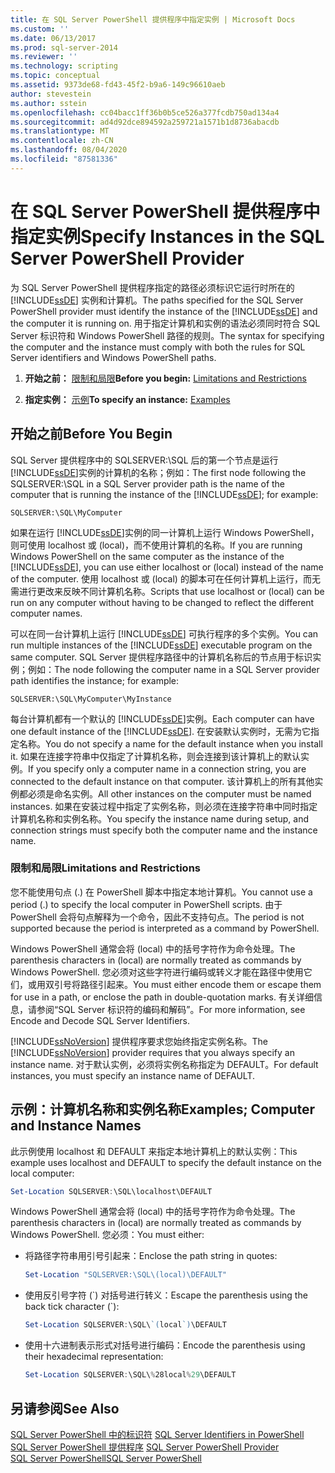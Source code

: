 ```yaml
---
title: 在 SQL Server PowerShell 提供程序中指定实例 | Microsoft Docs
ms.custom: ''
ms.date: 06/13/2017
ms.prod: sql-server-2014
ms.reviewer: ''
ms.technology: scripting
ms.topic: conceptual
ms.assetid: 9373de68-fd43-45f2-b9a6-149c96610aeb
author: stevestein
ms.author: sstein
ms.openlocfilehash: cc04bacc1ff36b0b5ce526a377fcdb750ad134a4
ms.sourcegitcommit: ad4d92dce894592a259721a1571b1d8736abacdb
ms.translationtype: MT
ms.contentlocale: zh-CN
ms.lasthandoff: 08/04/2020
ms.locfileid: "87581336"
---
```

# <a name="specify-instances-in-the-sql-server-powershell-provider"></a><span data-ttu-id="302dd-102">在 SQL Server PowerShell 提供程序中指定实例</span><span class="sxs-lookup"><span data-stu-id="302dd-102">Specify Instances in the SQL Server PowerShell Provider</span></span>
  <span data-ttu-id="302dd-103">为 SQL Server PowerShell 提供程序指定的路径必须标识它运行时所在的 [!INCLUDE[ssDE](../includes/ssde-md.md)] 实例和计算机。</span><span class="sxs-lookup"><span data-stu-id="302dd-103">The paths specified for the SQL Server PowerShell provider must identify the instance of the [!INCLUDE[ssDE](../includes/ssde-md.md)] and the computer it is running on.</span></span> <span data-ttu-id="302dd-104">用于指定计算机和实例的语法必须同时符合 SQL Server 标识符和 Windows PowerShell 路径的规则。</span><span class="sxs-lookup"><span data-stu-id="302dd-104">The syntax for specifying the computer and the instance must comply with both the rules for SQL Server identifiers and Windows PowerShell paths.</span></span>  
  
1.  <span data-ttu-id="302dd-105">**开始之前：**  [限制和局限](#LimitationsRestrictions)</span><span class="sxs-lookup"><span data-stu-id="302dd-105">**Before you begin:**  [Limitations and Restrictions](#LimitationsRestrictions)</span></span>  
  
2.  <span data-ttu-id="302dd-106">**指定实例：**  [示例](#Examples)</span><span class="sxs-lookup"><span data-stu-id="302dd-106">**To specify an instance:**  [Examples](#Examples)</span></span>  
  
## <a name="before-you-begin"></a><span data-ttu-id="302dd-107">开始之前</span><span class="sxs-lookup"><span data-stu-id="302dd-107">Before You Begin</span></span>  
 <span data-ttu-id="302dd-108">SQL Server 提供程序中的 SQLSERVER:\SQL 后的第一个节点是运行 [!INCLUDE[ssDE](../includes/ssde-md.md)]实例的计算机的名称；例如：</span><span class="sxs-lookup"><span data-stu-id="302dd-108">The first node following the SQLSERVER:\SQL in a SQL Server provider path is the name of the computer that is running the instance of the [!INCLUDE[ssDE](../includes/ssde-md.md)]; for example:</span></span>  
  
```  
SQLSERVER:\SQL\MyComputer  
```  
  
 <span data-ttu-id="302dd-109">如果在运行 [!INCLUDE[ssDE](../includes/ssde-md.md)]实例的同一计算机上运行 Windows PowerShell，则可使用 localhost 或 (local)，而不使用计算机的名称。</span><span class="sxs-lookup"><span data-stu-id="302dd-109">If you are running Windows PowerShell on the same computer as the instance of the [!INCLUDE[ssDE](../includes/ssde-md.md)], you can use either localhost or (local) instead of the name of the computer.</span></span> <span data-ttu-id="302dd-110">使用 localhost 或 (local) 的脚本可在任何计算机上运行，而无需进行更改来反映不同计算机名称。</span><span class="sxs-lookup"><span data-stu-id="302dd-110">Scripts that use localhost or (local) can be run on any computer without having to be changed to reflect the different computer names.</span></span>  
  
 <span data-ttu-id="302dd-111">可以在同一台计算机上运行 [!INCLUDE[ssDE](../includes/ssde-md.md)] 可执行程序的多个实例。</span><span class="sxs-lookup"><span data-stu-id="302dd-111">You can run multiple instances of the [!INCLUDE[ssDE](../includes/ssde-md.md)] executable program on the same computer.</span></span> <span data-ttu-id="302dd-112">SQL Server 提供程序路径中的计算机名称后的节点用于标识实例；例如：</span><span class="sxs-lookup"><span data-stu-id="302dd-112">The node following the computer name in a SQL Server provider path identifies the instance; for example:</span></span>  
  
```  
SQLSERVER:\SQL\MyComputer\MyInstance  
```  
  
 <span data-ttu-id="302dd-113">每台计算机都有一个默认的 [!INCLUDE[ssDE](../includes/ssde-md.md)]实例。</span><span class="sxs-lookup"><span data-stu-id="302dd-113">Each computer can have one default instance of the [!INCLUDE[ssDE](../includes/ssde-md.md)].</span></span> <span data-ttu-id="302dd-114">在安装默认实例时，无需为它指定名称。</span><span class="sxs-lookup"><span data-stu-id="302dd-114">You do not specify a name for the default instance when you install it.</span></span> <span data-ttu-id="302dd-115">如果在连接字符串中仅指定了计算机名称，则会连接到该计算机上的默认实例。</span><span class="sxs-lookup"><span data-stu-id="302dd-115">If you specify only a computer name in a connection string, you are connected to the default instance on that computer.</span></span> <span data-ttu-id="302dd-116">该计算机上的所有其他实例都必须是命名实例。</span><span class="sxs-lookup"><span data-stu-id="302dd-116">All other instances on the computer must be named instances.</span></span> <span data-ttu-id="302dd-117">如果在安装过程中指定了实例名称，则必须在连接字符串中同时指定计算机名称和实例名称。</span><span class="sxs-lookup"><span data-stu-id="302dd-117">You specify the instance name during setup, and connection strings must specify both the computer name and the instance name.</span></span>  
  
###  <a name="limitations-and-restrictions"></a><a name="LimitationsRestrictions"></a> <span data-ttu-id="302dd-118">限制和局限</span><span class="sxs-lookup"><span data-stu-id="302dd-118">Limitations and Restrictions</span></span>  
 <span data-ttu-id="302dd-119">您不能使用句点 (.) 在 PowerShell 脚本中指定本地计算机。</span><span class="sxs-lookup"><span data-stu-id="302dd-119">You cannot use a period (.) to specify the local computer in PowerShell scripts.</span></span> <span data-ttu-id="302dd-120">由于 PowerShell 会将句点解释为一个命令，因此不支持句点。</span><span class="sxs-lookup"><span data-stu-id="302dd-120">The period is not supported because the period is interpreted as a command by PowerShell.</span></span>  
  
 <span data-ttu-id="302dd-121">Windows PowerShell 通常会将 (local) 中的括号字符作为命令处理。</span><span class="sxs-lookup"><span data-stu-id="302dd-121">The parenthesis characters in (local) are normally treated as commands by Windows PowerShell.</span></span> <span data-ttu-id="302dd-122">您必须对这些字符进行编码或转义才能在路径中使用它们，或用双引号将路径引起来。</span><span class="sxs-lookup"><span data-stu-id="302dd-122">You must either encode them or escape them for use in a path, or enclose the path in double-quotation marks.</span></span> <span data-ttu-id="302dd-123">有关详细信息，请参阅“SQL Server 标识符的编码和解码”。</span><span class="sxs-lookup"><span data-stu-id="302dd-123">For more information, see Encode and Decode SQL Server Identifiers.</span></span>  
  
 <span data-ttu-id="302dd-124">[!INCLUDE[ssNoVersion](../includes/ssnoversion-md.md)] 提供程序要求您始终指定实例名称。</span><span class="sxs-lookup"><span data-stu-id="302dd-124">The [!INCLUDE[ssNoVersion](../includes/ssnoversion-md.md)] provider requires that you always specify an instance name.</span></span> <span data-ttu-id="302dd-125">对于默认实例，必须将实例名称指定为 DEFAULT。</span><span class="sxs-lookup"><span data-stu-id="302dd-125">For default instances, you must specify an instance name of DEFAULT.</span></span>  
  
##  <a name="examples-computer-and-instance-names"></a><a name="Examples"></a> <span data-ttu-id="302dd-126">示例：计算机名称和实例名称</span><span class="sxs-lookup"><span data-stu-id="302dd-126">Examples; Computer and Instance Names</span></span>  
 <span data-ttu-id="302dd-127">此示例使用 localhost 和 DEFAULT 来指定本地计算机上的默认实例：</span><span class="sxs-lookup"><span data-stu-id="302dd-127">This example uses localhost and DEFAULT to specify the default instance on the local computer:</span></span>  
  
```powershell
Set-Location SQLSERVER:\SQL\localhost\DEFAULT
```  
  
 <span data-ttu-id="302dd-128">Windows PowerShell 通常会将 (local) 中的括号字符作为命令处理。</span><span class="sxs-lookup"><span data-stu-id="302dd-128">The parenthesis characters in (local) are normally treated as commands by Windows PowerShell.</span></span> <span data-ttu-id="302dd-129">您必须：</span><span class="sxs-lookup"><span data-stu-id="302dd-129">You must either:</span></span>  
  
-   <span data-ttu-id="302dd-130">将路径字符串用引号引起来：</span><span class="sxs-lookup"><span data-stu-id="302dd-130">Enclose the path string in quotes:</span></span>  
  
    ```powershell
    Set-Location "SQLSERVER:\SQL\(local)\DEFAULT"  
    ```  
  
-   <span data-ttu-id="302dd-131">使用反引号字符 (\`) 对括号进行转义：</span><span class="sxs-lookup"><span data-stu-id="302dd-131">Escape the parenthesis using the back tick character (\`):</span></span>  
  
    ```powershell
    Set-Location SQLSERVER:\SQL\`(local`)\DEFAULT  
    ```  
  
-   <span data-ttu-id="302dd-132">使用十六进制表示形式对括号进行编码：</span><span class="sxs-lookup"><span data-stu-id="302dd-132">Encode the parenthesis using their hexadecimal representation:</span></span>  
  
    ```powershell
    Set-Location SQLSERVER:\SQL\%28local%29\DEFAULT  
    ```  
  
## <a name="see-also"></a><span data-ttu-id="302dd-133">另请参阅</span><span class="sxs-lookup"><span data-stu-id="302dd-133">See Also</span></span>  
 <span data-ttu-id="302dd-134">[SQL Server PowerShell 中的标识符](sql-server-identifiers-in-powershell.md) </span><span class="sxs-lookup"><span data-stu-id="302dd-134">[SQL Server Identifiers in PowerShell](sql-server-identifiers-in-powershell.md) </span></span>  
 <span data-ttu-id="302dd-135">[SQL Server PowerShell 提供程序](sql-server-powershell-provider.md) </span><span class="sxs-lookup"><span data-stu-id="302dd-135">[SQL Server PowerShell Provider](sql-server-powershell-provider.md) </span></span>  
 [<span data-ttu-id="302dd-136">SQL Server PowerShell</span><span class="sxs-lookup"><span data-stu-id="302dd-136">SQL Server PowerShell</span></span>](sql-server-powershell.md)  
